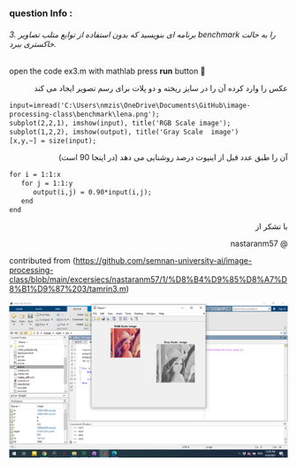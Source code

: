 
### question Info :

###### 3. برنامه ای بنویسید که بدون استفاده از توابع متلب تصاویر benchmark را به حالت خاکستری ببرد.

open the code ex3.m with mathlab press **run** button :rocket: 

<div dir = "rtl">
عکس را وارد کرده  آن را در سایز ریخته و دو پلات برای رسم تصویر ایجاد می کند
</div>

```
input=imread('C:\Users\nmzis\OneDrive\Documents\GitHub\image-processing-class\benchmark\lena.png');
subplot(2,2,1), imshow(input), title('RGB Scale image');
subplot(1,2,2), imshow(output), title('Gray Scale  image')
[x,y,~] = size(input);
```

<div dir = "rtl">
آن را طبق عدد قبل از اینپوت درصد روشنایی می دهد (در اینجا 90 است)
</div>

```
for i = 1:1:x
   for j = 1:1:y
      output(i,j) = 0.90*input(i,j);
   end
end
```


<div dir = "rtl">
با تشکر از

@ nastaranm57 

</div>

contributed from (https://github.com/semnan-university-ai/image-processing-class/blob/main/excersiecs/nastaranm57/1/%D8%B4%D9%85%D8%A7%D8%B1%D9%87%203/tamrin3.m)

![img](https://github.com/semnan-university-ai/image-processing-class/blob/main/excersiecs/mohammadhoseinazad/3/ex3.png)
